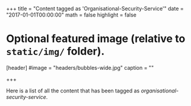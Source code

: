 +++
title = "Content tagged as 'Organisational-Security-Service'"
date = "2017-01-01T00:00:00"
math = false
highlight = false

# Optional featured image (relative to `static/img/` folder).
[header]
#image = "headers/bubbles-wide.jpg"
caption = ""

+++

Here is a list of all the content that has been tagged as *organisational-security-service*.
